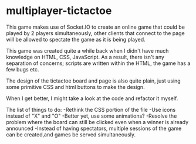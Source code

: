 # multiplayer-tictactoe

This game makes use of Socket.IO to create an online game that could be played by 2 players simultaneously, other clients that connect to the page will be allowed to spectate the game as it is being played.

This game was created quite a while back when I didn't have much knowledge on HTML, CSS, JavaScript. As a result, there isn't any separation of concerns; scripts are written within the HTML, the game has a few bugs etc.

The design of the tictactoe board and page is also quite plain, just using some primitive CSS and html buttons to make the design.

When I get better, I might take a look at the code and refactor it myself.

The list of things to do:
-Rethink the CSS portion of the file
-Use icons instead of "X" and "O"
    -Better yet, use some animations?
-Resolve the problem where the board can still be clicked even when a winner is already announced
-Instead of having spectators, multiple sessions of the game can be created,and games be served simultaneously.
